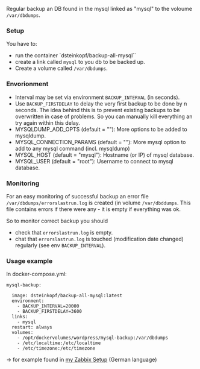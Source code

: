 Regular backup an DB found in the mysql linked as "mysql" to the voloume `/var/dbdumps`.

### Setup

You have to:

* run the container `dsteinkopf/backup-all-mysql``
* create a link called `mysql` to you db to be backed up.
* Create a volume called `/var/dbdumps`.

### Envorionment

* Interval may be set via environment `BACKUP_INTERVAL` (in seconds).
* Use `BACKUP_FIRSTDELAY` to delay the very first backup to be done by n seconds. The idea behind this is to prevent existing backups to be overwritten in case of problems. So you can manually kill everything an try again within this delay.
* MYSQLDUMP_ADD_OPTS (default = ""): More options to be added to mysqldump.
* MYSQL_CONNECTION_PARAMS (default = ""): More mysql option to add to any mysql command (incl. mysqldump)
* MYSQL_HOST (default = "mysql"): Hostname (or IP) of mysql database.
* MYSQL_USER (default = "root"): Username to connect to mysql database.


### Monitoring

For an easy monitoring of successful backup an error file `/var/dbdumps/errorslastrun.log` is created (in volume `/var/dbddumps`. This file contains errors if there were any - it is empty if everything was ok.

So to monitor correct backup you should

* check that `errorslastrun.log` is empty.
* chat that `errorslastrun.log` is touched (modification date changed) regularly (see env `BACKUP_INTERVAL`).

### Usage example

In docker-compose.yml:

```
mysql-backup:

  image: dsteinkopf/backup-all-mysql:latest
  environment:
    - BACKUP_INTERVAL=20000
    - BACKUP_FIRSTDELAY=3600
  links:
    - mysql
  restart: always
  volumes:
    - /opt/dockervolumes/wordpress/mysql-backup:/var/dbdumps
    - /etc/localtime:/etc/localtime
    - /etc/timezone:/etc/timezone
```

-> for example found in [my Zabbix Setup](https://nerdblog.steinkopf.net/2017/01/zabbix-monitoring-leicht-aufgesetzt/) (German language)
